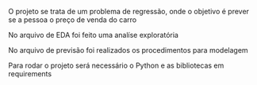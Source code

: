 O projeto se trata de um problema de regressão, onde o objetivo é prever se a pessoa o preço de venda do carro

No arquivo de EDA foi feito uma analíse exploratória 

No arquivo de previsão foi realizados os procedimentos para modelagem

Para rodar o projeto será necessário o Python e as bibliotecas em requirements 
